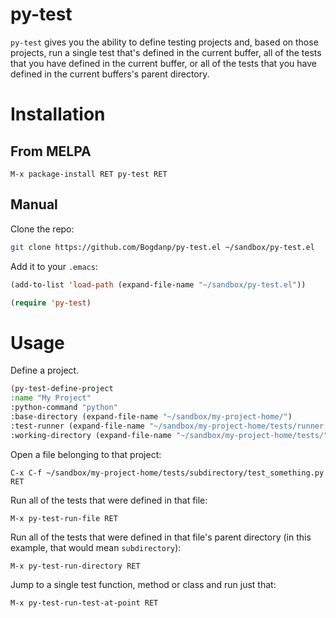 # py-test

`py-test` gives you the ability to define testing projects and, based
on those projects, run a single test that's defined in the current
buffer, all of the tests that you have defined in the current buffer, or
all of the tests that you have defined in the current buffers's parent
directory.

# Installation

## From MELPA

    M-x package-install RET py-test RET

## Manual

Clone the repo:

```sh
git clone https://github.com/Bogdanp/py-test.el ~/sandbox/py-test.el
```

Add it to your `.emacs`:

```lisp
(add-to-list 'load-path (expand-file-name "~/sandbox/py-test.el"))

(require 'py-test)
```

# Usage

Define a project.

```lisp
(py-test-define-project
:name "My Project"
:python-command "python"
:base-directory (expand-file-name "~/sandbox/my-project-home/")
:test-runner (expand-file-name "~/sandbox/my-project-home/tests/runner.py")
:working-directory (expand-file-name "~/sandbox/my-project-home/tests/"))
```

Open a file belonging to that project:

    C-x C-f ~/sandbox/my-project-home/tests/subdirectory/test_something.py RET

Run all of the tests that were defined in that file:

    M-x py-test-run-file RET

Run all of the tests that were defined in that file's parent directory
(in this example, that would mean `subdirectory`):

    M-x py-test-run-directory RET

Jump to a single test function, method or class and run just that:

    M-x py-test-run-test-at-point RET
